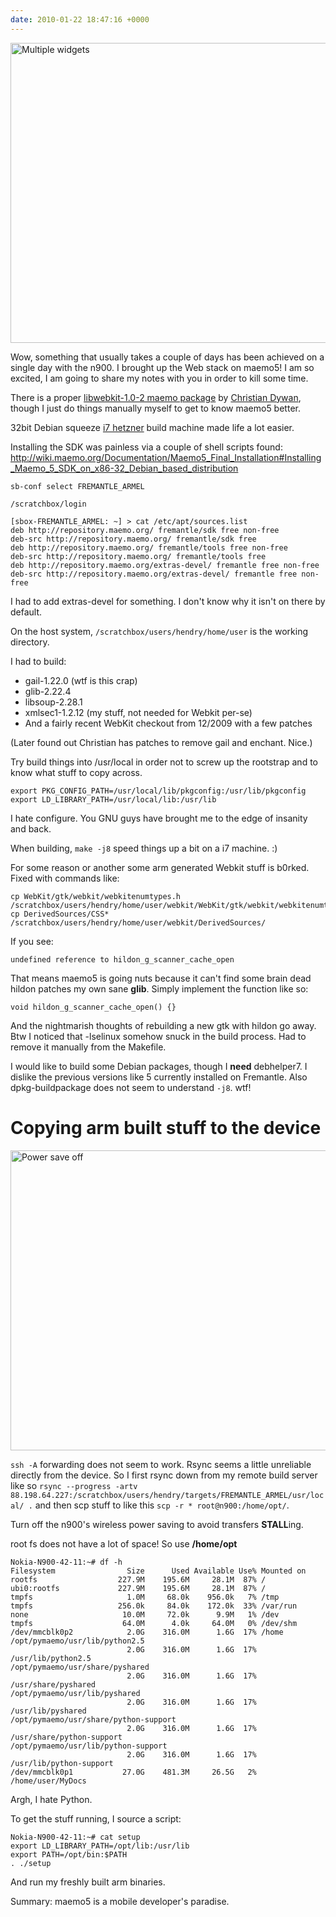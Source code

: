 ```yaml
---
date: 2010-01-22 18:47:16 +0000
---
```


<a href="http://www.flickr.com/photos/hendry/4295918782/" title="Multiple widgets by Kai Hendry, on Flickr"><img src="http://farm5.static.flickr.com/4055/4295918782_478a271f4a_o.png" width="800" height="480" alt="Multiple widgets" /></a>

Wow, something that usually takes a couple of days has been achieved on a
single day with the n900. I brought up the Web stack on maemo5! I am so
excited, I am going to share my notes with you in order to kill some time.

There is a proper [libwebkit-1.0-2 maemo
package](http://maemo.org/packages/view/libwebkit-1.0-1) by [Christian
Dywan](http://twotoasts.de/), though I just do things manually myself to get to
know maemo5 better.

32bit Debian squeeze [i7
hetzner](http://www.hetzner.de/en/hosting/produkte_rootserver/eq4/) build
machine made life a lot easier.

Installing the SDK was painless via a couple of shell scripts found:
<http://wiki.maemo.org/Documentation/Maemo5_Final_Installation#Installing_Maemo_5_SDK_on_x86-32_Debian_based_distribution>

	sb-conf select FREMANTLE_ARMEL

	/scratchbox/login

	[sbox-FREMANTLE_ARMEL: ~] > cat /etc/apt/sources.list
	deb http://repository.maemo.org/ fremantle/sdk free non-free
	deb-src http://repository.maemo.org/ fremantle/sdk free
	deb http://repository.maemo.org/ fremantle/tools free non-free
	deb-src http://repository.maemo.org/ fremantle/tools free
	deb http://repository.maemo.org/extras-devel/ fremantle free non-free
	deb-src http://repository.maemo.org/extras-devel/ fremantle free non-free

I had to add extras-devel for something. I don't know why it isn't on there by
default.

On the host system, `/scratchbox/users/hendry/home/user` is the working directory.

I had to build:

* gail-1.22.0 (wtf is this crap)
* glib-2.22.4
* libsoup-2.28.1
* xmlsec1-1.2.12 (my stuff, not needed for Webkit per-se)
* And a fairly recent WebKit checkout from 12/2009 with a few patches

(Later found out Christian has patches to remove gail and enchant. Nice.)

Try build things into /usr/local in order not to screw up the rootstrap and to
know what stuff to copy across.

	export PKG_CONFIG_PATH=/usr/local/lib/pkgconfig:/usr/lib/pkgconfig
	export LD_LIBRARY_PATH=/usr/local/lib:/usr/lib

I hate configure. You GNU guys have brought me to the edge of insanity and
back.

When building, `make -j8` speed things up a bit on a i7 machine. :)

For some reason or another some arm generated Webkit stuff is b0rked. Fixed
with commands like:

	cp WebKit/gtk/webkit/webkitenumtypes.h /scratchbox/users/hendry/home/user/webkit/WebKit/gtk/webkit/webkitenumtypes.h
	cp DerivedSources/CSS* /scratchbox/users/hendry/home/user/webkit/DerivedSources/

If you see:

	undefined reference to hildon_g_scanner_cache_open

That means maemo5 is going nuts because it can't find some brain dead hildon
patches my own sane **glib**. Simply implement the function like so:

	void hildon_g_scanner_cache_open() {}

And the nightmarish thoughts of rebuilding  a new gtk with hildon go away. Btw
I noticed that -lselinux somehow snuck in the build process. Had to remove it
manually from the Makefile.

I would like to build some Debian packages, though I **need** debhelper7. I
dislike the previous versions like 5 currently installed on Fremantle. Also dpkg-buildpackage does not seem to understand `-j8`. wtf!

# Copying arm built stuff to the device

<a href="http://www.flickr.com/photos/hendry/4295957522/" title="Power save off by Kai Hendry, on Flickr"><img src="http://farm5.static.flickr.com/4027/4295957522_90ea24ae9c_o.png" width="800" height="480" alt="Power save off" /></a>

`ssh -A` forwarding does not seem to work. Rsync seems a little unreliable
directly from the device. So I first rsync down from my remote build server
like so `rsync --progress -artv
88.198.64.227:/scratchbox/users/hendry/targets/FREMANTLE_ARMEL/usr/local/ .`
and then scp stuff to like this `scp -r * root@n900:/home/opt/`.

Turn off the n900's wireless power saving to avoid transfers **STALL**ing.

root fs does not have a lot of space! So use **/home/opt**

	Nokia-N900-42-11:~# df -h
	Filesystem                Size      Used Available Use% Mounted on
	rootfs                  227.9M    195.6M     28.1M  87% /
	ubi0:rootfs             227.9M    195.6M     28.1M  87% /
	tmpfs                     1.0M     68.0k    956.0k   7% /tmp
	tmpfs                   256.0k     84.0k    172.0k  33% /var/run
	none                     10.0M     72.0k      9.9M   1% /dev
	tmpfs                    64.0M      4.0k     64.0M   0% /dev/shm
	/dev/mmcblk0p2            2.0G    316.0M      1.6G  17% /home
	/opt/pymaemo/usr/lib/python2.5
							  2.0G    316.0M      1.6G  17% /usr/lib/python2.5
	/opt/pymaemo/usr/share/pyshared
							  2.0G    316.0M      1.6G  17% /usr/share/pyshared
	/opt/pymaemo/usr/lib/pyshared
							  2.0G    316.0M      1.6G  17% /usr/lib/pyshared
	/opt/pymaemo/usr/share/python-support
							  2.0G    316.0M      1.6G  17% /usr/share/python-support
	/opt/pymaemo/usr/lib/python-support
							  2.0G    316.0M      1.6G  17% /usr/lib/python-support
	/dev/mmcblk0p1           27.0G    481.3M     26.5G   2% /home/user/MyDocs

Argh, I hate Python.

To get the stuff running, I source a script:

	Nokia-N900-42-11:~# cat setup
	export LD_LIBRARY_PATH=/opt/lib:/usr/lib
	export PATH=/opt/bin:$PATH
	. ./setup

And run my freshly built arm binaries.

Summary: maemo5 is a mobile developer's paradise.
